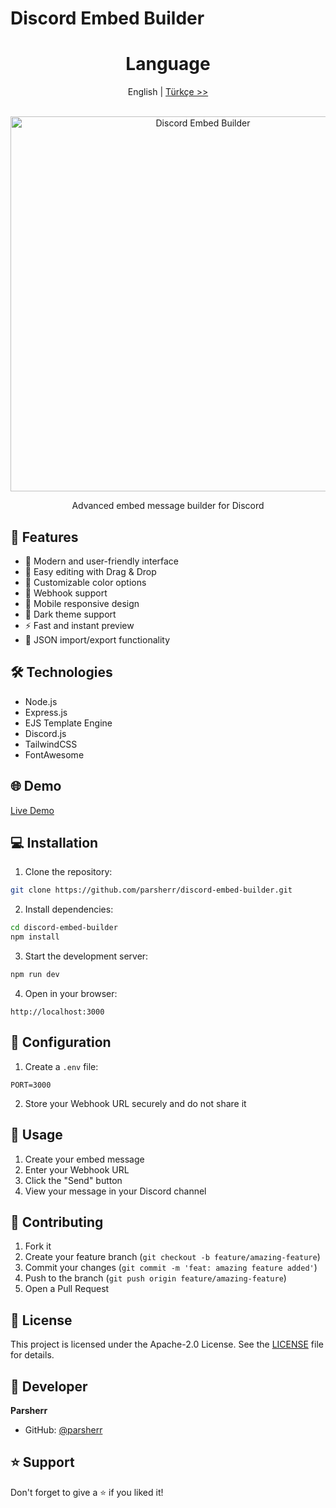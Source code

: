 # Discord Embed Builder

<div align="center">
  <h1>Language</h1>
  
 English | [Türkçe >>](./README-TR.md)
</div>
  <br/>
<div align="center">
  <img src="public/assets/media/gui.png" alt="Discord Embed Builder" width="600"/>
  <br/>
  <p>Advanced embed message builder for Discord</p>
</div>

## 🚀 Features

- 🎨 Modern and user-friendly interface
- 📝 Easy editing with Drag & Drop
- 🌈 Customizable color options
- 🔗 Webhook support
- 📱 Mobile responsive design
- 🌙 Dark theme support
- ⚡ Fast and instant preview
- 🔄 JSON import/export functionality

## 🛠️ Technologies

- Node.js
- Express.js
- EJS Template Engine
- Discord.js
- TailwindCSS
- FontAwesome

## 🌐 Demo

[Live Demo](https://discord-embed-builder-parsherr.vercel.app/)

## 💻 Installation

1. Clone the repository:
```bash
git clone https://github.com/parsherr/discord-embed-builder.git
```

2. Install dependencies:
```bash
cd discord-embed-builder
npm install
```

3. Start the development server:
```bash
npm run dev
```

4. Open in your browser:
```
http://localhost:3000
```

## 🔧 Configuration

1. Create a `.env` file:
```env
PORT=3000
```

2. Store your Webhook URL securely and do not share it

## 📝 Usage

1. Create your embed message
2. Enter your Webhook URL
3. Click the "Send" button
4. View your message in your Discord channel

## 🤝 Contributing

1. Fork it
2. Create your feature branch (`git checkout -b feature/amazing-feature`)
3. Commit your changes (`git commit -m 'feat: amazing feature added'`)
4. Push to the branch (`git push origin feature/amazing-feature`)
5. Open a Pull Request

## 📄 License

This project is licensed under the Apache-2.0 License. See the [LICENSE](LICENSE) file for details.

## 👤 Developer

**Parsherr**

* GitHub: [@parsherr](https://github.com/parsherr)

## ⭐ Support

Don't forget to give a ⭐️ if you liked it!
